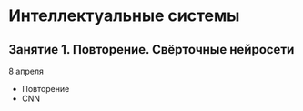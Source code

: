 # Интеллектуальные системы
## Занятие 1. Повторение. Свёрточные нейросети
8 апреля
- Повторение
- CNN

#

